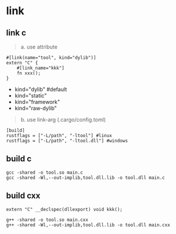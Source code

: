 # link

## link c
> a. use attribute
```
#[link(name="tool", kind="dylib")]
extern "C" {
    #[link_name="kkk"]
    fn xxx();
}
```
- kind="dylib" #default
- kind="static"
- kind="framework"
- kind="raw-dylib"

> b. use link-arg (.cargo/config.toml)
```
[build]
rustflags = ["-L/path", "-ltool"] #linux
rustflags = ["-L/path", "-ltool.dll"] #windows
```

## build c
```
gcc -shared -o tool.so main.c
gcc -shared -Wl,--out-implib,tool.dll.lib -o tool.dll main.c
```

## build cxx
```
extern "C" __declspec(dllexport) void kkk();

g++ -shared -o tool.so main.cxx
g++ -shared -Wl,--out-implib,tool.dll.lib -o tool.dll main.cxx
```
